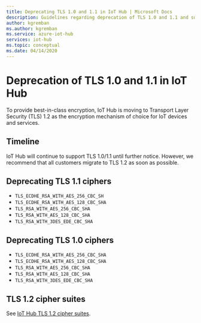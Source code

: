 ```yaml
---
title: Deprecating TLS 1.0 and 1.1 in IoT Hub | Microsoft Docs
description: Guidelines regarding deprecation of TLS 1.0 and 1.1 and supported ciphers in IoT Hub.
author: kgremban
ms.author: kgremban
ms.service: azure-iot-hub
services: iot-hub
ms.topic: conceptual
ms.date: 04/14/2020
---
```


# Deprecation of TLS 1.0 and 1.1 in IoT Hub

To provide best-in-class encryption, IoT Hub is moving to Transport Layer Security (TLS) 1.2 as the encryption mechanism of choice for IoT devices and services. 

## Timeline

IoT Hub will continue to support TLS 1.0/1.1 until further notice. However, we recommend that all customers migrate to TLS 1.2 as soon as possible.

## Deprecating TLS 1.1 ciphers

* `TLS_ECDHE_RSA_WITH_AES_256_CBC_SH`
* `TLS_ECDHE_RSA_WITH_AES_128_CBC_SHA`
* `TLS_RSA_WITH_AES_256_CBC_SHA`
* `TLS_RSA_WITH_AES_128_CBC_SHA`
* `TLS_RSA_WITH_3DES_EDE_CBC_SHA`

## Deprecating TLS 1.0 ciphers

* `TLS_ECDHE_RSA_WITH_AES_256_CBC_SHA`
* `TLS_ECDHE_RSA_WITH_AES_128_CBC_SHA`
* `TLS_RSA_WITH_AES_256_CBC_SHA`
* `TLS_RSA_WITH_AES_128_CBC_SHA`
* `TLS_RSA_WITH_3DES_EDE_CBC_SHA`

## TLS 1.2 cipher suites

See [IoT Hub TLS 1.2 cipher suites](iot-hub-tls-support.md#cipher-suites).
 
